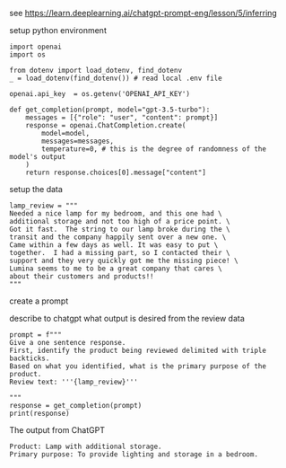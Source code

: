 
see https://learn.deeplearning.ai/chatgpt-prompt-eng/lesson/5/inferring

setup python environment

```
import openai
import os

from dotenv import load_dotenv, find_dotenv
_ = load_dotenv(find_dotenv()) # read local .env file

openai.api_key  = os.getenv('OPENAI_API_KEY')

def get_completion(prompt, model="gpt-3.5-turbo"):
    messages = [{"role": "user", "content": prompt}]
    response = openai.ChatCompletion.create(
        model=model,
        messages=messages,
        temperature=0, # this is the degree of randomness of the model's output
    )
    return response.choices[0].message["content"]
```

setup the data

```
lamp_review = """
Needed a nice lamp for my bedroom, and this one had \
additional storage and not too high of a price point. \
Got it fast.  The string to our lamp broke during the \
transit and the company happily sent over a new one. \
Came within a few days as well. It was easy to put \
together.  I had a missing part, so I contacted their \
support and they very quickly got me the missing piece! \
Lumina seems to me to be a great company that cares \
about their customers and products!!
"""
```

create a prompt

describe to chatgpt what output is desired from the review data

```
prompt = f"""
Give a one sentence response.
First, identify the product being reviewed delimited with triple backticks.
Based on what you identified, what is the primary purpose of the product.
Review text: '''{lamp_review}'''

"""
response = get_completion(prompt)
print(response)
```

The output from ChatGPT

```
Product: Lamp with additional storage.
Primary purpose: To provide lighting and storage in a bedroom.
```
